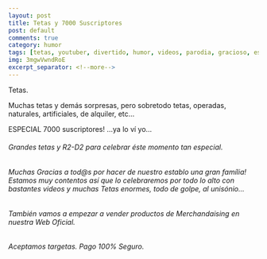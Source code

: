 ```yaml
---
layout: post
title: Tetas y 7000 Suscriptores
post: default
comments: true
category: humor
tags: [tetas, youtuber, divertido, humor, videos, parodia, gracioso, especial]
img: 3mgwVwndRoE
excerpt_separator: <!--more-->
---
```


Tetas.

Muchas tetas y demás sorpresas, pero sobretodo tetas, operadas, naturales, artificiales, de alquiler, etc...

ESPECIAL 7000 suscriptores! …ya lo ví yo…

<!--more-->


###### Grandes tetas y R2-D2 para celebrar éste momento tan especial.

###### Muchas Gracias a tod@s por hacer de nuestro establo una gran família! Estamos muy contentos así que lo celebraremos por todo lo alto con bastantes videos y muchas Tetas enormes, todo de golpe, al unisónio...

###### También vamos a empezar a vender productos de Merchandaising en nuestra Web Oficial.

###### Aceptamos targetas. Pago 100% Seguro.